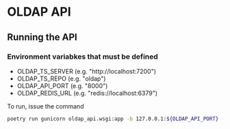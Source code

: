 # OLDAP API

## Running the API

### Environment variabkes that must be defined

- OLDAP_TS_SERVER (e.g. "http://localhost:7200")
- OLDAP_TS_REPO (e.g. "oldap") 
- OLDAP_API_PORT (e.g. "8000")
- OLDAP_REDIS_URL (e.g. "redis://localhost:6379")

To run, issue the command

```bash
poetry run gunicorn oldap_api.wsgi:app -b 127.0.0.1:${OLDAP_API_PORT} --workers 2 --threads 2 --timeout 60 --access-logfile - --error-logfile -
```
